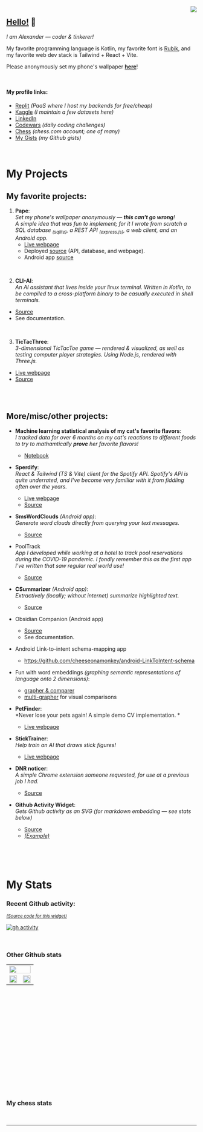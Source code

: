 
  <a href="https://cheeseonamonkey.github.io">
    <img src="https://visitor-badge.laobi.icu/badge?page_id=cheeseonamonkey.cheeseonamonkey" align="right"/>
  </a>

  ## <b><u>Hello!</u></b> 👋
  _I am Alexander — coder & tinkerer!_

  My favorite programming language is Kotlin, my favorite font is [Rubik](https://fonts.google.com/specimen/Rubik), and my favorite web dev stack is Tailwind + React + Vite.

Please anonymously set my phone's wallpaper **[here](https://my-pape.replit.app)**!

<br />

#### My profile links:
- [Replit](https://replit.com/@ffatty) _(PaaS where I host my backends for free/cheap)_
- [Kaggle](https://www.kaggle.com/ffatty) _(I maintain a few datasets here)_
- [LinkedIn](https://www.linkedin.com/in/alexanderhuso/)
- [Codewars](https://www.codewars.com/users/cheeseonamonkey) _(daily coding challenges)_
- [Chess](https://www.chess.com/member/ffatty160) _(chess.com account; one of many)_
- [My Gists](https://gist.github.com/cheeseonamonkey) _(my Github gists)_

<br />

# My Projects

## My favorite projects:

1. **Pape**: <br/> *Set my phone's wallpaper anonymously — **this can't go wrong**! <br/> A simple idea that was fun to implement; for it I wrote from scratch a SQL database <sub>(sqlite)</sub>, a REST API <sub>(express.js)</sub>, a web client, and an Android app.*
   - [Live webpage](https://my-pape.replit.app/)
   - Deployed [source](https://replit.com/@ffatty/MyPape) (API, database, and webpage).
   - Android app [source](https://github.com/cheeseonamonkey/PapeAndroid)

<br />

2. **CLI-AI**: <br/> *An AI assistant that lives inside your linux terminal. Written in Kotlin, to be compiled to a cross-platform binary to be casually executed in shell terminals.*
  - [Source](https://github.com/cheeseonamonkey/CLI-AI)
  - See documentation.

<br />

3. **TicTacThree**: <br/> *3-dimensional TicTacToe game — rendered & visualized, as well as testing computer player strategies. Using Node.js, rendered with Three.js.*
  - [Live webpage](https://cheeseonamonkey.github.io/TicTacThree/)
  - [Source](https://github.com/cheeseonamonkey/TicTacThree)

<br />
<br />


## More/misc/other projects:

- **Machine learning statistical analysis of my cat's favorite flavors**: <br/>*I tracked data for over 6 months on my cat's reactions to different foods to try to mathamtically **prove** her favorite flavors!*
  - [Notebook](https://colab.research.google.com/drive/13EwP__erWDCGIRtbWfygSR2ajhHQmVPA)

- **Sperdify**: <br /> <i>React & Tailwind (TS & Vite) client for the Spotify API. Spotify's API is quite underrated, and I've become very familiar with it from fiddling often over the years.</i>
  - [Live webpage](https://cheeseonamonkey.github.io/Sperdify/)
  - [Source](https://www.github.com/cheeseonamonkey/Sperdify/)

- **SmsWordClouds** *(Android app)*: <br /> *Generate word clouds directly from querying your text messages.*
  - [Source](https://github.com/cheeseonamonkey/SmsWordClouds)

- PoolTrack <br />*App I developed while working at a hotel to track pool reservations during the COVID-19 pandemic. I fondly remember this as the first app I've written that saw regular real world use!*
  - [Source](https://github.com/cheeseonamonkey/PoolTrack)

- **CSummarizer** *(Android app)*: <br /> <i>Extractively (locally; without internet) summarize highlighted text.</i>
  - [Source](https://github.com/cheeseonamonkey/CSummarizer)

- Obsidian Companion (Android app)
  - [Source](https://github.com/cheeseonamonkey/ObsidianCompanion)
  - See documentation.

- Android Link-to-intent schema-mapping app
  - https://github.com/cheeseonamonkey/android-LinkToIntent-schema

- Fun with word embeddings _(graphing semantic representations of language onto 2 dimensions)_:
  - [grapher & comparer](https://cheeseonamonkey.github.io/misc/NLP/USEDemo.html)
  - [multi-grapher](https://cheeseonamonkey.github.io/misc/NLP/AutoLibrarian.html) for visual comparisons

- **PetFinder**: <br/> *Never lose your pets again! A simple demo CV implementation. *<br/>
   - [Live webpage](https://cheeseonamonkey.github.io/misc/CatFinder.html) 

- **StickTrainer**: <br/> *Help train an AI that draws stick figures!*<br/>
   - [Live webpage](https://cheeseonamonkey.github.io/misc/NLP/StickmanTrainer.html)

- **DNR noticer**: <br/> *A simple Chrome extension someone requested, for use at a previous job I had.*<br/>
  - [Source](https://github.com/cheeseonamonkey/dnr_noticer)

- **Github Activity Widget**: <br/> *Gets Github activity as an SVG (for markdown embedding — see stats below)*<br/>
  - [Source](https://replit.com/@ffatty/GithubActivityWidget)
  - [_(Example)_](https://github-activity-widget-ffatty.replit.app/github-activity.svg?user=cheeseonamonkey&pages=10)



<br /><br /><br />


# My Stats



  ### Recent Github activity:
  <sub>[*(Source code for this widget)*](https://replit.com/@ffatty/GithubActivityWidget#server.js)</sub>

[![gh activity](https://github-activity-widget-ffatty.replit.app/github-activity.svg?user=cheeseonamonkey&pages=10&width=950&height=600)](#)

<br />

  
### Other Github stats
<div >
  <table width="105%" margin="0" padding="0" height="300vw">
     <tr margin="0" padding="0">
       <td width="100%" margin="0" padding="0" align="center" colspan="2">
       <img width="100%" src="https://github-profile-trophy.vercel.app/?username=cheeseonamonkey&theme=onedark&row=1&margin-w=-1&no-frame=true"   /></td>
</tr>
  <tr margin="0" padding="0">
  <td><img width="100%"  height="80%" src="https://github-profile-summary-cards.vercel.app/api/cards/productive-time?username=cheeseonamonkey&theme=onedark&utcOffset=-7" /></td>
   <td><img width="100%" height="80%" src="https://github-profile-summary-cards.vercel.app/api/cards/profile-details?username=cheeseonamonkey&theme=onedark"  /></td>
    </tr>
</table>
  <br/>



### My chess stats



  <!--

<sup>*(I was hoping I could embed this into the Readme, lol)*</sup>
  
  <svg fill="gray" style="min-width: 200px;" viewBox="0 0 120 120" width="100%" height="80" xmlns="http://www.w3.org/2000/svg">
    <foreignObject width="100%" height="100%">
      <frame  src="" >
    </frame>
    </foreignObject>
  </svg>
  
###### <sub>https://cheeseonamonkey.github.io/misc/GithubActivityWidget/?user=cheeseonamonkey</small> </sub>
  <br/>

  <!--
  ### <a href="https://cheeseonamonkey.github.io">➪ Check out my stuff on my website </a><br>
  <sub><sub>&nbsp;&nbsp;&nbsp;&nbsp;&nbsp;&nbsp;&nbsp;&nbsp; <i>(cheeseonamonkey.github.io)</i></sub></sub>
  -->

  <br/>

  ---

  <br/>

</div>
